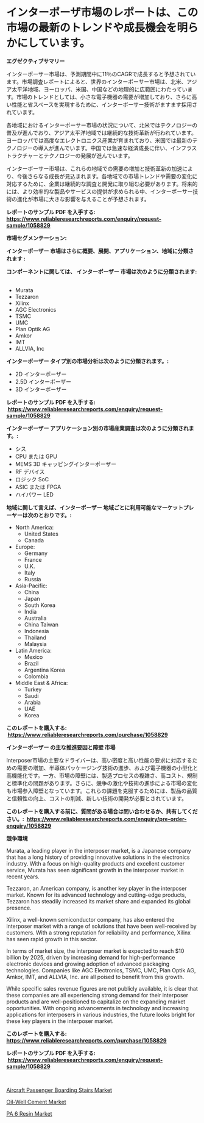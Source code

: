 <p><h1>インターポーザ市場のレポートは、この市場の最新のトレンドや成長機会を明らかにしています。</h1></p><p><strong>エグゼクティブサマリー</strong></p>
<p><p>インターポーサー市場は、予測期間中に11％のCAGRで成長すると予想されています。市場調査レポートによると、世界のインターポーサー市場は、北米、アジア太平洋地域、ヨーロッパ、米国、中国などの地理的に広範囲にわたっています。市場のトレンドとしては、小さな電子機器の需要が増加しており、さらに高い性能と省スペースを実現するために、インターポーサー技術がますます採用されています。</p><p>各地域におけるインターポーサー市場の状況について、北米ではテクノロジーの普及が進んでおり、アジア太平洋地域では継続的な技術革新が行われています。ヨーロッパでは高度なエレクトロニクス産業が育まれており、米国では最新のテクノロジーの導入が進んでいます。中国では急速な経済成長に伴い、インフラストラクチャーとテクノロジーの発展が進んでいます。</p><p>インターポーサー市場は、これらの地域での需要の増加と技術革新の加速により、今後さらなる成長が見込まれます。各地域での市場トレンドや需要の変化に対応するために、企業は継続的な調査と開発に取り組む必要があります。将来的には、より効率的な製品やサービスの提供が求められる中、インターポーサー技術の進化が市場に大きな影響を与えることが予想されます。</p></p>
<p><strong>レポートのサンプル PDF を入手する: <a href="https://www.reliableresearchreports.com/enquiry/request-sample/1058829">https://www.reliableresearchreports.com/enquiry/request-sample/1058829</a></strong></p>
<p><strong>市場セグメンテーション:</strong></p>
<p><strong> インターポーザー 市場はさらに概要、展開、アプリケーション、地域に分類されます :</strong></p>
<p><strong>コンポーネントに関しては、 インターポーザー 市場は次のように分類されます: &nbsp;</strong></p>
<p><ul><li>Murata</li><li>Tezzaron</li><li>Xilinx</li><li>AGC Electronics</li><li>TSMC</li><li>UMC</li><li>Plan Optik AG</li><li>Amkor</li><li>IMT</li><li>ALLVIA, Inc</li></ul></p>
<p><strong> インターポーザー タイプ別の市場分析は次のように分類されます。:</strong></p>
<p><ul><li>2D インターポーザー</li><li>2.5D インターポーザー</li><li>3D インターポーザー</li></ul></p>
<p><strong>レポートのサンプル PDF を入手する: &nbsp;<a href="https://www.reliableresearchreports.com/enquiry/request-sample/1058829">https://www.reliableresearchreports.com/enquiry/request-sample/1058829</a></strong></p>
<p><strong> インターポーザー アプリケーション別の市場産業調査は次のように分類されます。:</strong></p>
<p><ul><li>シス</li><li>CPU または GPU</li><li>MEMS 3D キャッピングインターポーザー</li><li>RF デバイス</li><li>ロジック SoC</li><li>ASIC または FPGA</li><li>ハイパワー LED</li></ul></p>
<p><strong>地域に関して言えば、インターポーザー 地域ごとに利用可能なマーケットプレーヤーは次のとおりです。:</strong></p>
<p><ul>
    <li>
        North America:
        <ul>
            <li>United States</li>
            <li>Canada</li>
        </ul>
    </li>
    <li>
        Europe:
        <ul>
            <li>Germany</li>
            <li>France</li>
            <li>U.K.</li>
            <li>Italy</li>
            <li>Russia</li>
        </ul>
    </li>
    <li>
        Asia-Pacific:
        <ul>
            <li>China</li>
            <li>Japan</li>
            <li>South Korea</li>
            <li>India</li>
            <li>Australia</li>
            <li>China Taiwan</li>
            <li>Indonesia</li>
            <li>Thailand</li>
            <li>Malaysia</li>
        </ul>
    </li>
    <li>
        Latin America:
        <ul>
            <li>Mexico</li>
            <li>Brazil</li>
            <li>Argentina Korea</li>
            <li>Colombia</li>
        </ul>
    </li>
    <li>
        Middle East & Africa:
        <ul>
            <li>Turkey</li>
            <li>Saudi</li>
            <li>Arabia</li>
            <li>UAE</li>
            <li>Korea</li>
        </ul>
    </li>
    </ul></p>
<p><strong>このレポートを購入する: &nbsp;<a href="https://www.reliableresearchreports.com/purchase/1058829">https://www.reliableresearchreports.com/purchase/1058829</a></strong></p>
<p><strong>インターポーザー の主な推進要因と障壁 市場</strong></p>
<p><p>Interposer市場の主要なドライバーは、高い密度と高い性能の要求に対応するための需要の増加、半導体パッケージング技術の進歩、および電子機器の小型化と高機能化です。一方、市場の障壁には、製造プロセスの複雑さ、高コスト、規制と標準化の問題があります。さらに、競争の激化や技術の進歩による市場の変化も市場参入障壁となっています。これらの課題を克服するためには、製品の品質と信頼性の向上、コストの削減、新しい技術の開発が必要とされています。</p></p>
<p><strong>このレポートを購入する前に、質問がある場合は問い合わせるか、共有してください。:&nbsp; <a href="https://www.reliableresearchreports.com/enquiry/pre-order-enquiry/1058829">https://www.reliableresearchreports.com/enquiry/pre-order-enquiry/1058829</a></strong></p>
<p><strong>競争環境</strong></p>
<p><p>Murata, a leading player in the interposer market, is a Japanese company that has a long history of providing innovative solutions in the electronics industry. With a focus on high-quality products and excellent customer service, Murata has seen significant growth in the interposer market in recent years.</p><p>Tezzaron, an American company, is another key player in the interposer market. Known for its advanced technology and cutting-edge products, Tezzaron has steadily increased its market share and expanded its global presence.</p><p>Xilinx, a well-known semiconductor company, has also entered the interposer market with a range of solutions that have been well-received by customers. With a strong reputation for reliability and performance, Xilinx has seen rapid growth in this sector.</p><p>In terms of market size, the interposer market is expected to reach $10 billion by 2025, driven by increasing demand for high-performance electronic devices and growing adoption of advanced packaging technologies. Companies like AGC Electronics, TSMC, UMC, Plan Optik AG, Amkor, IMT, and ALLVIA, Inc. are all poised to benefit from this growth.</p><p>While specific sales revenue figures are not publicly available, it is clear that these companies are all experiencing strong demand for their interposer products and are well-positioned to capitalize on the expanding market opportunities. With ongoing advancements in technology and increasing applications for interposers in various industries, the future looks bright for these key players in the interposer market.</p></p>
<p><strong>このレポートを購入する: &nbsp; <a href="https://www.reliableresearchreports.com/purchase/1058829">https://www.reliableresearchreports.com/purchase/1058829</a></strong></p>
<p><strong>レポートのサンプル PDF を入手する: &nbsp;<a href="https://www.reliableresearchreports.com/enquiry/request-sample/1058829">https://www.reliableresearchreports.com/enquiry/request-sample/1058829</a></strong><strong></strong></p>
<p>&nbsp;</p>
<p><p><a href="https://github.com/Angelnienowdseej3e45z3p8c/Market-Research-Report-List-1/blob/main/aircraft-passenger-boarding-stairs-market.md">Aircraft Passenger Boarding Stairs Market</a></p><p><a href="https://view.publitas.com/reportprime-1/global-oil-well-cement-market-by-types-applications-and-major-players-with-regional-growth-rate-analysis-and-development-situation-from-2023-to-2030/">Oil-Well Cement Market</a></p><p><a href="https://view.publitas.com/reportprime-1/global-pa-6-resin-market-size-and-market-trends-insights-and-projections-from-2023-to-2030/">PA 6 Resin Market</a></p></p>